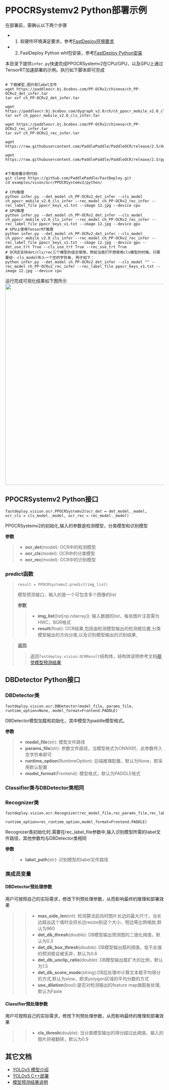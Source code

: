 # PPOCRSystemv2 Python部署示例

在部署前，需确认以下两个步骤

- 1. 软硬件环境满足要求，参考[FastDeploy环境要求](../../../../../docs/the%20software%20and%20hardware%20requirements.md)  
- 2. FastDeploy Python whl包安装，参考[FastDeploy Python安装](../../../../../docs/quick_start)

本目录下提供`infer.py`快速完成PPOCRSystemv2在CPU/GPU，以及GPU上通过TensorRT加速部署的示例。执行如下脚本即可完成

```

# 下载模型,图片和label文件
wget https://paddleocr.bj.bcebos.com/PP-OCRv2/chinese/ch_PP-OCRv2_det_infer.tar
tar xvf ch_PP-OCRv2_det_infer.tar

wget https://paddleocr.bj.bcebos.com/dygraph_v2.0/ch/ch_ppocr_mobile_v2.0_cls_infer.tar
tar xvf ch_ppocr_mobile_v2.0_cls_infer.tar

wget https://paddleocr.bj.bcebos.com/PP-OCRv2/chinese/ch_PP-OCRv2_rec_infer.tar
tar xvf ch_PP-OCRv2_rec_infer.tar

wget https://raw.githubusercontent.com/PaddlePaddle/PaddleOCR/release/2.5/doc/imgs/12.jpg

wget https://raw.githubusercontent.com/PaddlePaddle/PaddleOCR/release/2.5/ppocr/utils/ppocr_keys_v1.txt


#下载部署示例代码
git clone https://github.com/PaddlePaddle/FastDeploy.git
cd examples/vison/ocr/PPOCRSystemv2/python/

# CPU推理
python infer.py --det_model ch_PP-OCRv2_det_infer --cls_model ch_ppocr_mobile_v2.0_cls_infer --rec_model ch_PP-OCRv2_rec_infer --rec_label_file ppocr_keys_v1.txt --image 12.jpg --device cpu
# GPU推理
python infer.py --det_model ch_PP-OCRv2_det_infer --cls_model ch_ppocr_mobile_v2.0_cls_infer --rec_model ch_PP-OCRv2_rec_infer --rec_label_file ppocr_keys_v1.txt --image 12.jpg --device gpu
# GPU上使用TensorRT推理
python infer.py --det_model ch_PP-OCRv2_det_infer --cls_model ch_ppocr_mobile_v2.0_cls_infer --rec_model ch_PP-OCRv2_rec_infer --rec_label_file ppocr_keys_v1.txt --image 12.jpg --device gpu --det_use_trt True --cls_use_trt True --rec_use_trt True
# OCR还支持det/cls/rec三个模型的组合使用，例如当我们不想使用cls模型的时候，只需要给--cls_model传入一个空的字符串, 例子如下：
python infer.py --det_model ch_PP-OCRv2_det_infer --cls_model "" --rec_model ch_PP-OCRv2_rec_infer --rec_label_file ppocr_keys_v1.txt --image 12.jpg --device cpu
```

运行完成可视化结果如下图所示
<img width="640" src="https://user-images.githubusercontent.com/109218879/185826024-f7593a0c-1bd2-4a60-b76c-15588484fa08.jpg">

## PPOCRSystemv2 Python接口

```
fastdeploy.vision.ocr.PPOCRSystemv2(ocr_det = det_model._model, ocr_cls = cls_model._model, ocr_rec = rec_model._model)
```

PPOCRSystemv2的初始化,输入的参数是检测模型，分类模型和识别模型

**参数**

> * **ocr_det**(model): OCR中的检测模型
> * **ocr_cls**(model): OCR中的分类模型
> * **ocr_rec**(model): OCR中的识别模型

### predict函数

> ```
> result = PPOCRSystemv2.predict(img_list)
> ```
>
> 模型预测接口，输入的是一个可包含多个图像的list
>
> **参数**
>
> > * **img_list**(list[np.ndarray]): 输入数据的list，每张图片注意需为HWC，BGR格式
> > * **result**(float): OCR结果,包括由检测模型输出的检测框位置,分类模型输出的方向分类,以及识别模型输出的识别结果,

> **返回**
>
> > 返回`fastdeploy.vision.OCRResult`结构体，结构体说明参考文档[视觉模型预测结果](../../../../../docs/api/vision_results/)



## DBDetector Python接口

### DBDetector类

```
fastdeploy.vision.ocr.DBDetector(model_file, params_file, runtime_option=None, model_format=Frontend.PADDLE)
```

DBDetector模型加载和初始化，其中模型为paddle模型格式。

**参数**

> * **model_file**(str): 模型文件路径
> * **params_file**(str): 参数文件路径，当模型格式为ONNX时，此参数传入空字符串即可
> * **runtime_option**(RuntimeOption): 后端推理配置，默认为None，即采用默认配置
> * **model_format**(Frontend): 模型格式，默认为PADDLE格式

### Classifier类与DBDetector类相同

### Recognizer类
```
fastdeploy.vision.ocr.Recognizer(rec_model_file,rec_params_file,rec_label_file,
                                  runtime_option=rec_runtime_option,model_format=Frontend.PADDLE)
```
Recognizer类初始化时,需要在rec_label_file参数中,输入识别模型所需的label文件路径，其他参数均与DBDetector类相同

**参数**
> * **label_path**(str): 识别模型的label文件路径



### 类成员变量

#### DBDetector预处理参数
用户可按照自己的实际需求，修改下列预处理参数，从而影响最终的推理和部署效果

> > * **max_side_len**(int): 检测算法前向时图片长边的最大尺寸，当长边超出这个值时会将长边resize到这个大小，短边等比例缩放,默认为960
> > * **det_db_thresh**(double): DB模型输出预测图的二值化阈值，默认为0.3
> > * **det_db_box_thresh**(double): DB模型输出框的阈值，低于此值的预测框会被丢弃，默认为0.6
> > * **det_db_unclip_ratio**(double): DB模型输出框扩大的比例，默认为1.5
> > * **det_db_score_mode**(string):DB后处理中计算文本框平均得分的方式,默认为slow，即求polygon区域的平均分数的方式
> > * **use_dilation**(bool):是否对检测输出的feature map做膨胀处理,默认为Fasle

#### Classifier预处理参数
用户可按照自己的实际需求，修改下列预处理参数，从而影响最终的推理和部署效果

> > * **cls_thresh**(double): 当分类模型输出的得分超过此阈值，输入的图片将被翻转，默认为0.9



## 其它文档

- [YOLOv5 模型介绍](..)
- [YOLOv5 C++部署](../cpp)
- [模型预测结果说明](../../../../../docs/api/vision_results/)
